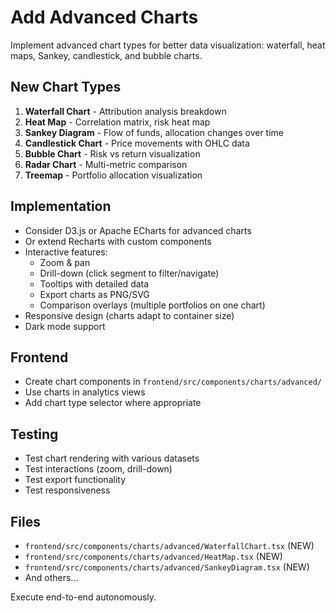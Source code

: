 # Add Advanced Charts

Implement advanced chart types for better data visualization: waterfall, heat maps, Sankey, candlestick, and bubble charts.

## New Chart Types

1. **Waterfall Chart** - Attribution analysis breakdown
2. **Heat Map** - Correlation matrix, risk heat map
3. **Sankey Diagram** - Flow of funds, allocation changes over time
4. **Candlestick Chart** - Price movements with OHLC data
5. **Bubble Chart** - Risk vs return visualization
6. **Radar Chart** - Multi-metric comparison
7. **Treemap** - Portfolio allocation visualization

## Implementation
- Consider D3.js or Apache ECharts for advanced charts
- Or extend Recharts with custom components
- Interactive features:
  - Zoom & pan
  - Drill-down (click segment to filter/navigate)
  - Tooltips with detailed data
  - Export charts as PNG/SVG
  - Comparison overlays (multiple portfolios on one chart)
- Responsive design (charts adapt to container size)
- Dark mode support

## Frontend
- Create chart components in `frontend/src/components/charts/advanced/`
- Use charts in analytics views
- Add chart type selector where appropriate

## Testing
- Test chart rendering with various datasets
- Test interactions (zoom, drill-down)
- Test export functionality
- Test responsiveness

## Files
- `frontend/src/components/charts/advanced/WaterfallChart.tsx` (NEW)
- `frontend/src/components/charts/advanced/HeatMap.tsx` (NEW)
- `frontend/src/components/charts/advanced/SankeyDiagram.tsx` (NEW)
- And others...

Execute end-to-end autonomously.
